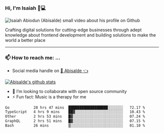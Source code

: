 ### Hi, I'm Isaiah 🌻💻

<img src="https://res.cloudinary.com/abisalde/image/upload/c_scale,h_311,w_816/v1616039512/Abisalde_github.gif" alt="Isaiah Abiodun (Abisalde) small video about his profile on Github">

Crafting digital solutions for cutting-edge businesses through adept knowledge about frontend development and building solutions to make the world a better place
<hr>

### 📫 How to reach me: ...
- Social media handle on <a href="https://twitter.com/abisalde">🔔  Abisalde   👈</a>


[![Abisalde's github stats](https://github-readme-stats.vercel.app/api?username=abisalde)](https://github.com/abisalde/github-readme-stats)

- 👯 I’m looking to collaborate with open source community
- ⚡ Fun fact: Music is a therapy for me


<!--
**abisalde/Abisalde** is a ✨ _special_ ✨ repository because its `README.md` (this file) appears on your GitHub profile.

Here are some ideas to get you started:


- 👯 I’m looking to collaborate with open source community
- 🤔 I’m looking for help with ...
- 💬 Ask me about ...
- 📫 How to reach me: ...
- 😄 Pronouns: ...
- ⚡ Fun fact: ...
-->

<!--START_SECTION:waka-->

```txt
Go           28 hrs 47 mins  ██████████████████░░░░░░░   72.17 %
TypeScript   4 hrs 9 mins    ██▓░░░░░░░░░░░░░░░░░░░░░░   10.43 %
Other        2 hrs 53 mins   █▓░░░░░░░░░░░░░░░░░░░░░░░   07.24 %
GraphQL      2 hrs 51 mins   █▓░░░░░░░░░░░░░░░░░░░░░░░   07.15 %
Bash         26 mins         ▒░░░░░░░░░░░░░░░░░░░░░░░░   01.10 %
```

<!--END_SECTION:waka-->

